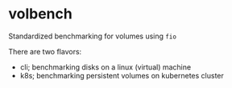 # volbench
Standardized benchmarking for volumes using ```fio```

There are two flavors:
- cli; benchmarking disks on a linux (virtual) machine
- k8s; benchmarking persistent volumes on kubernetes cluster
